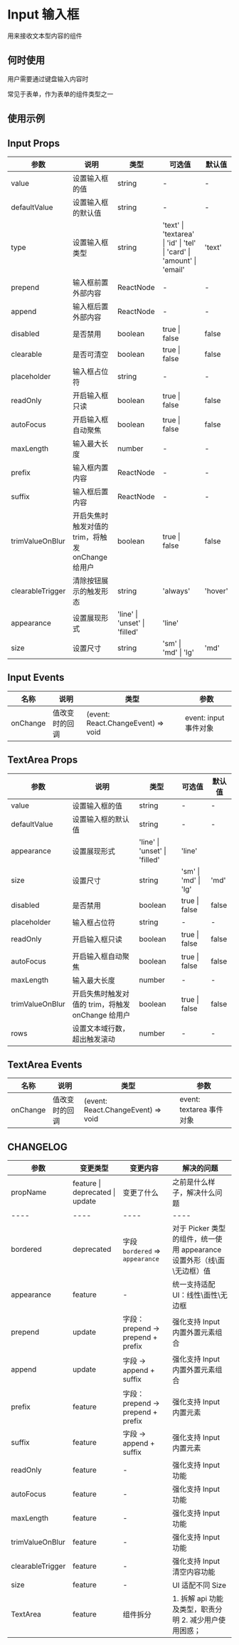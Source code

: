 # Input 输入框

用来接收文本型内容的组件

## 何时使用

用户需要通过键盘输入内容时

常见于表单，作为表单的组件类型之一

## 使用示例

<!-- Inject Stories -->

## Input Props

| 参数             | 说明                                              | 类型                          | 可选值                                                                 | 默认值  |
| ---------------- | ------------------------------------------------- | ----------------------------- | ---------------------------------------------------------------------- | ------- |
| value            | 设置输入框的值                                    | string                        | -                                                                      | -       |
| defaultValue     | 设置输入框的默认值                                | string                        | -                                                                      | -       |
| type             | 设置输入框类型                                    | string                        | 'text' \| 'textarea' \| 'id' \| 'tel' \| 'card' \| 'amount' \| 'email' | 'text'  |
| prepend          | 输入框前置外部内容                                | ReactNode                     | -                                                                      | -       |
| append           | 输入框后置外部内容                                | ReactNode                     | -                                                                      | -       |
| disabled         | 是否禁用                                          | boolean                       | true \| false                                                          | false   |
| clearable        | 是否可清空                                        | boolean                       | true \| false                                                          | false   |
| placeholder      | 输入框占位符                                      | string                        | -                                                                      | -       |
| readOnly         | 开启输入框只读                                    | boolean                       | true \| false                                                          | false   |
| autoFocus        | 开启输入框自动聚焦                                | boolean                       | true \| false                                                          | false   |
| maxLength        | 输入最大长度                                      | number                        | -                                                                      | -       |
| prefix           | 输入框内置内容                                    | ReactNode                     | -                                                                      | -       |
| suffix           | 输入框后置内容                                    | ReactNode                     | -                                                                      | -       |
| trimValueOnBlur  | 开启失焦时触发对值的 trim，将触发 onChange 给用户 | boolean                       | true \| false                                                          | false   |
| clearableTrigger | 清除按钮展示的触发形态                            | string                        | 'always'                                                               | 'hover' | 'hover' |
| appearance       | 设置展现形式                                      | 'line' \| 'unset' \| 'filled' | 'line'                                                                 |
| size             | 设置尺寸                                          | string                        | 'sm' \| 'md' \| 'lg'                                                   | 'md'    |

## Input Events

| 名称     | 说明           | 类型                                                    | 参数                  |
| -------- | -------------- | ------------------------------------------------------- | --------------------- |
| onChange | 值改变时的回调 | (event: React.ChangeEvent<HTMLTextAreaElement>) => void | event: input 事件对象 |

## TextArea Props

| 参数            | 说明                                              | 类型                          | 可选值               | 默认值 |
| --------------- | ------------------------------------------------- | ----------------------------- | -------------------- | ------ |
| value           | 设置输入框的值                                    | string                        | -                    | -      |
| defaultValue    | 设置输入框的默认值                                | string                        | -                    | -      |
| appearance      | 设置展现形式                                      | 'line' \| 'unset' \| 'filled' | 'line'               |
| size            | 设置尺寸                                          | string                        | 'sm' \| 'md' \| 'lg' | 'md'   |
| disabled        | 是否禁用                                          | boolean                       | true \| false        | false  |
| placeholder     | 输入框占位符                                      | string                        | -                    | -      |
| readOnly        | 开启输入框只读                                    | boolean                       | true \| false        | false  |
| autoFocus       | 开启输入框自动聚焦                                | boolean                       | true \| false        | false  |
| maxLength       | 输入最大长度                                      | number                        | -                    | -      |
| trimValueOnBlur | 开启失焦时触发对值的 trim，将触发 onChange 给用户 | boolean                       | true \| false        | false  |
| rows            | 设置文本域行数，超出触发滚动                      | number                        | -                    | -      |

## TextArea Events

| 名称     | 说明           | 类型                                                    | 参数                     |
| -------- | -------------- | ------------------------------------------------------- | ------------------------ |
| onChange | 值改变时的回调 | (event: React.ChangeEvent<HTMLTextAreaElement>) => void | event: textarea 事件对象 |

## CHANGELOG

| 参数             | 变更类型                        | 变更内容                          | 解决的问题                                                             |
| ---------------- | ------------------------------- | --------------------------------- | ---------------------------------------------------------------------- |
| propName         | feature \| deprecated \| update | 变更了什么                        | 之前是什么样子，解决什么问题                                           |
| ----             | ----                            | ----                              | ----                                                                   |
| bordered         | deprecated                      | 字段 `bordered` => `appearance`   | 对于 Picker 类型的组件，统一使用 appearance 设置外形（线\面\无边框）值 |
| appearance       | feature                         | -                                 | 统一支持适配 UI：线性\面性\无边框                                      |
| prepend          | update                          | 字段：prepend -> prepend + prefix | 强化支持 Input 内置外置元素组合                                        |
| append           | update                          | 字段 -> append + suffix           | 强化支持 Input 内置外置元素组合                                        |
| prefix           | feature                         | 字段：prepend -> prepend + prefix | 强化支持 Input 内置元素                                                |
| suffix           | feature                         | 字段 -> append + suffix           | 强化支持 Input 内置元素                                                |
| readOnly         | feature                         | -                                 | 强化支持 Input 功能                                                    |
| autoFocus        | feature                         | -                                 | 强化支持 Input 功能                                                    |
| maxLength        | feature                         | -                                 | 强化支持 Input 功能                                                    |
| trimValueOnBlur  | feature                         | -                                 | 强化支持 Input 功能                                                    |
| clearableTrigger | feature                         | -                                 | 强化支持 Input 清空内容功能                                            |
| size             | feature                         | -                                 | UI 适配不同 Size                                                       |
| TextArea         | feature                         | 组件拆分                          | 1. 拆解 api 功能及类型，职责分明 2. 减少用户使用困惑；                 |
